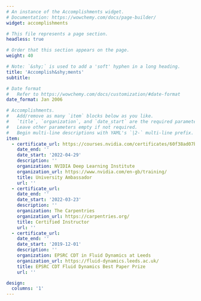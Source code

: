 ```yaml
---
# An instance of the Accomplishments widget.
# Documentation: https://wowchemy.com/docs/page-builder/
widget: accomplishments

# This file represents a page section.
headless: true

# Order that this section appears on the page.
weight: 40

# Note: `&shy;` is used to add a 'soft' hyphen in a long heading.
title: 'Accomplish&shy;ments'
subtitle:

# Date format
#   Refer to https://wowchemy.com/docs/customization/#date-format
date_format: Jan 2006

# Accomplishments.
#   Add/remove as many `item` blocks below as you like.
#   `title`, `organization`, and `date_start` are the required parameters.
#   Leave other parameters empty if not required.
#   Begin multi-line descriptions with YAML's `|2-` multi-line prefix.
item:
  - certificate_url: https://courses.nvidia.com/certificates/60f38ad07b00486f88955d36f4f5c87e/
    date_end: ''
    date_start: '2022-04-29'
    description: ''
    organization: NVIDIA Deep Learning Institute
    organization_url: https://www.nvidia.com/en-gb/training/
    title: University Ambassador
    url: ''
  - certificate_url: 
    date_end: ''
    date_start: '2022-03-23'
    description: ''
    organization: The Carpentries
    organization_url: https://carpentries.org/
    title: Certified Instructor
    url: ''
  - certificate_url: 
    date_end: ''
    date_start: '2019-12-01'
    description: ''
    organization: EPSRC CDT in Fluid Dynamics at Leeds
    organization_url: https://fluid-dynamics.leeds.ac.uk/
    title: EPSRC CDT Fluid Dynamics Best Paper Prize
    url: ''    

design:
  columns: '1'
---
```

